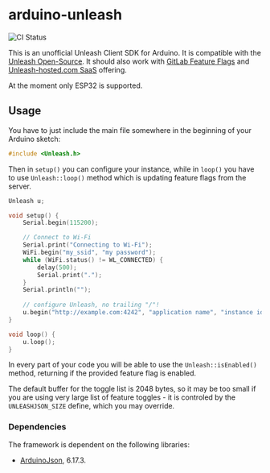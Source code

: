 # arduino-unleash

![CI Status](https://github.com/ktos/arduino-unleash/actions/workflows/ci.yml/badge.svg)

This is an unofficial Unleash Client SDK for Arduino. It is compatible with the
[Unleash Open-Source](https://github.com/unleash/unleash). It should also work
with [GitLab Feature
Flags](https://docs.gitlab.com/ee/user/project/operations/feature_flags.html)
and [Unleash-hosted.com SaaS](https://www.unleash-hosted.com/) offering.

At the moment only ESP32 is supported.

## Usage

You have to just include the main file somewhere in the beginning of your
Arduino sketch:

```cpp
#include <Unleash.h>
```

Then in `setup()` you can configure your instance, while in `loop()` you have to
use `Unleash::loop()` method which is updating feature flags from the server.

```cpp
Unleash u;

void setup() {
    Serial.begin(115200);

    // Connect to Wi-Fi
    Serial.print("Connecting to Wi-Fi");    
    WiFi.begin("my_ssid", "my password");
    while (WiFi.status() != WL_CONNECTED) {
        delay(500);
        Serial.print(".");
    }
    Serial.println("");
    
    // configure Unleash, no trailing "/"!
    u.begin("http://example.com:4242", "application name", "instance id");
}

void loop() {
    u.loop();
}
```

In every part of your code you will be able to use the `Unleash::isEnabled()`
method, returning if the provided feature flag is enabled.

The default buffer for the toggle list is 2048 bytes, so it may be too small if
you are using very large list of feature toggles - it is controled by the
`UNLEASHJSON_SIZE` define, which you may override.

### Dependencies
The framework is dependent on the following libraries:

* [ArduinoJson](https://github.com/bblanchon/ArduinoJson), 6.17.3.

